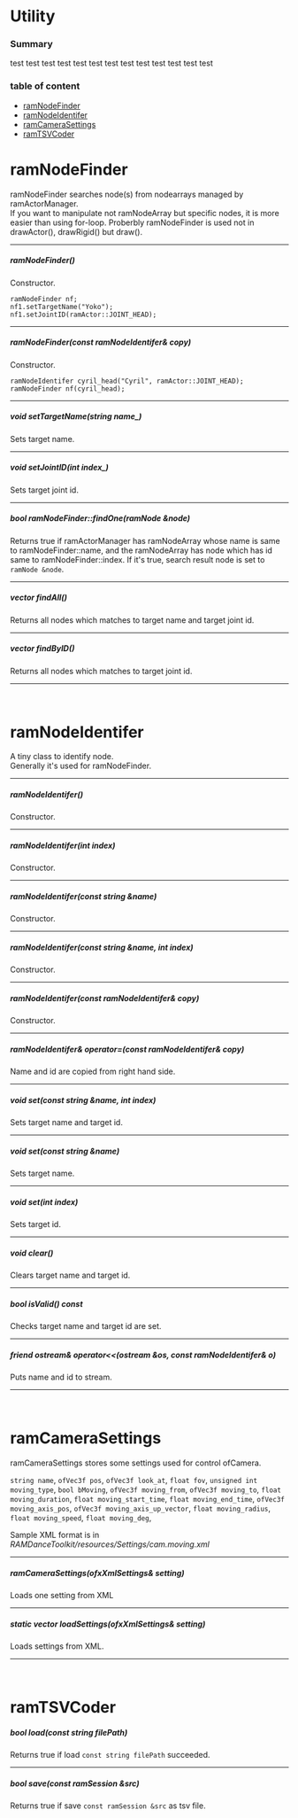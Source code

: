 # Utility

### Summary

test test test test test test test test test test test test test 

### table of content
- [ramNodeFinder](#wiki-ramNodeFinder)
- [ramNodeIdentifer](#wiki-ramNodeIdentifer)
- [ramCameraSettings](#wiki-ramCameraSettings)
- [ramTSVCoder](#wiki-ramTSVCoder)



<h1 id="wiki-ramNodeFinder">ramNodeFinder</h1>

ramNodeFinder searches node(s) from nodearrays managed by ramActorManager.  
If you want to manipulate not ramNodeArray but specific nodes, it is more easier than using for-loop. Proberbly ramNodeFinder is used not in drawActor(), drawRigid() but draw().

---

##### ramNodeFinder()

Constructor.

	ramNodeFinder nf;
	nf1.setTargetName("Yoko");
	nf1.setJointID(ramActor::JOINT_HEAD);

---

##### ramNodeFinder(const ramNodeIdentifer& copy)

Constructor.
	
	ramNodeIdentifer cyril_head("Cyril", ramActor::JOINT_HEAD);
	ramNodeFinder nf(cyril_head);

---

##### void setTargetName(string name_)

Sets target name.

---

##### void setJointID(int index_)

Sets target joint id.

---

##### bool ramNodeFinder::findOne(ramNode &node)

Returns true if ramActorManager has ramNodeArray whose name is same to ramNodeFinder::name, and the ramNodeArray has node which has id same to ramNodeFinder::index. 
If it's true, search result node is set to `ramNode &node`.

---

##### vector<ramNode> findAll()

Returns all nodes which matches to target name and target joint id.

---

##### vector<ramNode> findByID()

Returns all nodes which matches to target joint id.

---

<br>



<h1 id="wiki-ramNodeIdentifer">ramNodeIdentifer</h1>

A tiny class to identify node.  
Generally it's used for ramNodeFinder.

---

##### ramNodeIdentifer()

Constructor.

---

##### ramNodeIdentifer(int index)

Constructor.

---

##### ramNodeIdentifer(const string &name)

Constructor.

---

##### ramNodeIdentifer(const string &name, int index)

Constructor.

---

##### ramNodeIdentifer(const ramNodeIdentifer& copy)

Constructor.

---

##### ramNodeIdentifer& operator=(const ramNodeIdentifer& copy)

Name and id are copied from right hand side.

---

##### void set(const string &name, int index)

Sets target name and target id.

---

##### void set(const string &name)

Sets target name.

---

##### void set(int index)

Sets target id.

---

##### void clear()

Clears target name and target id.

---

##### bool isValid() const

Checks target name and target id are set.

---

##### friend ostream& operator<<(ostream &os, const ramNodeIdentifer& o)

Puts name and id to stream.

---


<br>


<h1 id="wiki-ramCameraSettings">ramCameraSettings</h1>

ramCameraSettings stores some settings used for control ofCamera.  

`string name`,
`ofVec3f pos`,
`ofVec3f look_at`,
`float fov`,
`unsigned int moving_type`,
`bool bMoving`,
`ofVec3f moving_from`,
`ofVec3f moving_to`,
`float moving_duration`,
`float moving_start_time`,
`float moving_end_time`,
`ofVec3f moving_axis_pos`,
`ofVec3f moving_axis_up_vector`,
`float moving_radius`,
`float moving_speed`,
`float moving_deg`,

Sample XML format is in _RAMDanceToolkit/resources/Settings/cam.moving.xml_


---


##### ramCameraSettings(ofxXmlSettings& setting)

Loads one setting from XML

---

##### static vector<ramCameraSettings> loadSettings(ofxXmlSettings& setting)

Loads settings from XML.

---


<br>


<h1 id="wiki-ramTSVCoder">ramTSVCoder</h1>

##### bool load(const string filePath)

Returns true if load `const string filePath` succeeded.

---

##### bool save(const ramSession &src)

Returns true if save `const ramSession &src` as tsv file.

